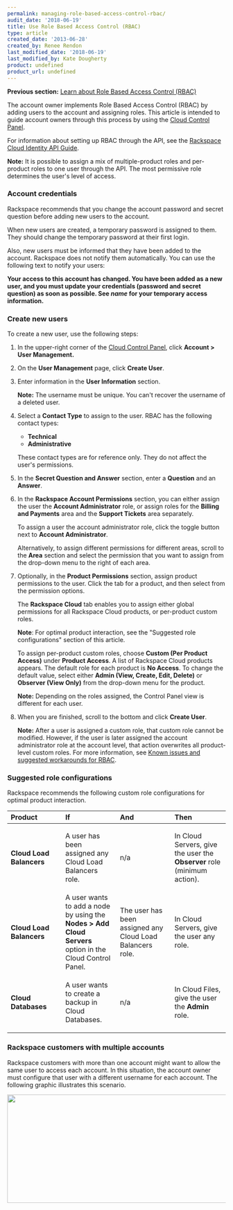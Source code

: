 ```yaml
---
permalink: managing-role-based-access-control-rbac/
audit_date: '2018-06-19'
title: Use Role Based Access Control (RBAC)
type: article
created_date: '2013-06-28'
created_by: Renee Rendon
last_modified_date: '2018-06-19'
last_modified_by: Kate Dougherty
product: undefined
product_url: undefined
---
```


**Previous section:** [Learn about Role Based Access Control
(RBAC)](/how-to/overview-role-based-access-control-rbac)

The account owner implements Role Based Access Control (RBAC) by adding users
to the account and assigning roles. This article is intended to guide account
owners through this process by using the [Cloud Control
Panel](https://mycloud.rackspace.com/).

For information about setting up RBAC through the API, see the [Rackspace
Cloud Identity API
Guide](https://developer.rackspace.com/docs/cloud-identity/v2/developer-guide/).

**Note:** It is possible to assign a mix of multiple-product roles and
per-product roles to one user through the API. The most permissive role
determines the user's level of access.

### Account credentials

Rackspace recommends that you change the account password
and secret question before adding new users to the account.

When new users are created, a temporary password is assigned to
them. They should change the temporary password at their first login.

Also, new users must be informed that they have been added to the
account. Rackspace does not notify them automatically. You
can use the following text to notify your users:

   **Your access to this account has changed. You have been added as a new
   user, and you must update your credentials (password and secret question)
   as soon as possible. See *name* for your temporary access information.**

### Create new users

To create a new user, use the following steps:

1. In the upper-right corner of the [Cloud Control
Panel](https://mycloud.rackspace.com/), click **Account > User Management.**

2. On the **User Management** page, click **Create User**.

3. Enter information in the **User Information** section.

   **Note:** The username must be unique. You can't recover the username of a
   deleted user.

4. Select a **Contact Type** to assign to the user. RBAC has the following
   contact types:

   -  **Technical**
   -  **Administrative**

   These contact types are for reference only. They do not affect the user's
   permissions.

5. In the **Secret Question and Answer** section, enter a **Question** and an
   **Answer**.

6. In the **Rackspace Account Permissions** section, you can either assign the
   user the **Account Administrator** role, or assign roles for the **Billing
   and Payments** area and the **Support Tickets** area separately.

   To assign a user the account administrator role, click the toggle button
   next to **Account Administrator**.

   Alternatively, to assign different permissions for different areas, scroll
   to the **Area** section and select the permission that you want to assign
   from the drop-down menu to the right of each area.

7. Optionally, in the **Product Permissions** section, assign product
   permissions to the user. Click the tab for a product, and then
   select from the permission options.

   The **Rackspace Cloud** tab enables you to assign either global permissions
   for all Rackspace Cloud products, or per-product custom roles.

   **Note**: For optimal product interaction, see the "Suggested role
   configurations" section of this article.

   To assign per-product custom roles, choose **Custom (Per Product Access)**
   under **Product Access**. A list of Rackspace Cloud products appears.
   The default role for each product is **No Access**. To change the default
   value, select either **Admin (View, Create, Edit, Delete)** or **Observer
   (View Only)** from the drop-down menu for the product.

   **Note:** Depending on the roles assigned, the Control Panel view is
   different for each user.

8. When you are finished, scroll to the bottom and click **Create User**.

   **Note:** After a user is assigned a custom role, that custom role
   cannot be modified. However, if the user is later assigned the
   account administrator role at the account level, that action overwrites all
   product-level custom roles. For more information, see [Known issues and
   suggested workarounds for
   RBAC](/how-to/known-issues-and-suggested-workarounds-role-based-access-control-rbac).

### Suggested role configurations

Rackspace recommends the following custom role configurations for
optimal product interaction.

<table>
<colgroup>
<col width="25%" />
<col width="25%" />
<col width="25%" />
<col width="25%" />
</colgroup>
<thead>
<tr class="header">
<th align="left">Product</th>
<th align="left">If</th>
<th align="left">And</th>
<th align="left">Then</th>
</tr>
</thead>
<tbody>
<tr class="odd">
<td align="left"><strong>Cloud Load Balancers</strong></td>
<td align="left"><p>A user has been assigned any Cloud Load Balancers role.</p></td>
<td align="left"><p>n/a</p></td>
<td align="left"><p>In Cloud Servers, give the user the <strong>Observer</strong> role (minimum action).</p></td>
</tr>
<tr class="even">
<td align="left"><strong>Cloud Load Balancers </strong></td>
<td align="left">A user wants to add a node by using the <strong>Nodes > Add Cloud Servers</strong> option in the Cloud Control Panel.</td>
<td align="left">The user has been assigned any Cloud Load Balancers role.</td>
<td align="left">In Cloud Servers, give the user any role. </td>
</tr>
<tr class="odd">
<td align="left"><p><strong>Cloud Databases</strong></p></td>
<td align="left"><p>A user wants to create a backup in Cloud Databases.</p></td>
<td align="left"><p>n/a</p></td>
<td align="left"><p>In Cloud Files, give the user the <strong>Admin</strong> role.</p></td>
</tr>
</tbody>
</table>

### Rackspace customers with multiple accounts

Rackspace customers with more than one account might want to allow the
same user to access each account. In this situation, the account
owner must configure that user with a different username for
each account. The following graphic illustrates this scenario.

<img src="{% asset_path general/managing-role-based-access-control-rbac/MutiAccountsRBAC.png %}" width="534" height="250" />
